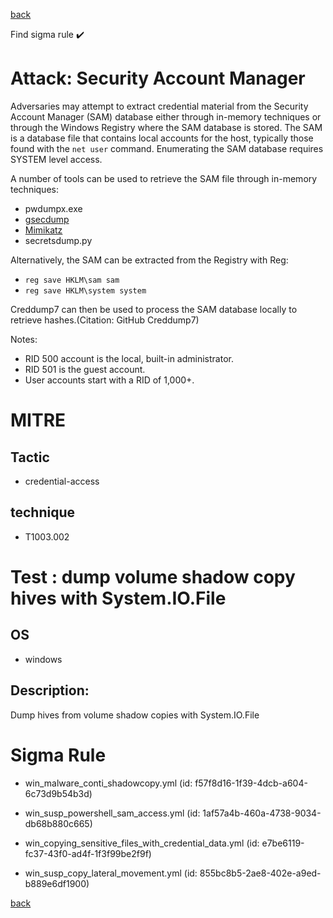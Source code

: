 
[back](../index.md)

Find sigma rule :heavy_check_mark: 

# Attack: Security Account Manager 

Adversaries may attempt to extract credential material from the Security Account Manager (SAM) database either through in-memory techniques or through the Windows Registry where the SAM database is stored. The SAM is a database file that contains local accounts for the host, typically those found with the <code>net user</code> command. Enumerating the SAM database requires SYSTEM level access.

A number of tools can be used to retrieve the SAM file through in-memory techniques:

* pwdumpx.exe
* [gsecdump](https://attack.mitre.org/software/S0008)
* [Mimikatz](https://attack.mitre.org/software/S0002)
* secretsdump.py

Alternatively, the SAM can be extracted from the Registry with Reg:

* <code>reg save HKLM\sam sam</code>
* <code>reg save HKLM\system system</code>

Creddump7 can then be used to process the SAM database locally to retrieve hashes.(Citation: GitHub Creddump7)

Notes: 
* RID 500 account is the local, built-in administrator.
* RID 501 is the guest account.
* User accounts start with a RID of 1,000+.


# MITRE
## Tactic
  - credential-access


## technique
  - T1003.002


# Test : dump volume shadow copy hives with System.IO.File
## OS
  - windows


## Description:
Dump hives from volume shadow copies with System.IO.File


# Sigma Rule
 - win_malware_conti_shadowcopy.yml (id: f57f8d16-1f39-4dcb-a604-6c73d9b54b3d)

 - win_susp_powershell_sam_access.yml (id: 1af57a4b-460a-4738-9034-db68b880c665)

 - win_copying_sensitive_files_with_credential_data.yml (id: e7be6119-fc37-43f0-ad4f-1f3f99be2f9f)

 - win_susp_copy_lateral_movement.yml (id: 855bc8b5-2ae8-402e-a9ed-b889e6df1900)



[back](../index.md)
